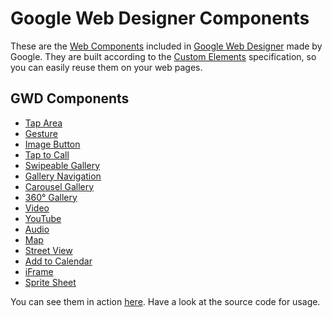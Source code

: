 Google Web Designer Components
==============================

These are the [Web Components](http://webcomponents.org/) included in [Google Web Designer](http://www.google.com/webdesigner/) made by Google. They are built according to the [Custom Elements](http://w3c.github.io/webcomponents/spec/custom/) specification, so you can easily reuse them on your web pages.

GWD Components
--------------

<ul><li><a href="https://support.google.com/webdesigner/answer/3220698">Tap Area</a></li><li><a href="https://support.google.com/webdesigner/answer/6043497">Gesture</a></li><li><a href="https://support.google.com/webdesigner/answer/6179124">Image Button</a></li><li><a href="https://support.google.com/webdesigner/answer/6064544">Tap to Call</a></li><li><a href="https://support.google.com/webdesigner/answer/3212383">Swipeable Gallery</a></li><li><a href="https://support.google.com/webdesigner/answer/6142296">Gallery Navigation</a></li><li><a href="https://support.google.com/webdesigner/answer/3195037">Carousel Gallery</a></li><li><a href="https://support.google.com/webdesigner/answer/3191422">360° Gallery</a></li><li><a href="https://support.google.com/webdesigner/answer/3232399">Video</a></li><li><a href="https://support.google.com/webdesigner/answer/3232992">YouTube</a></li><li><a href="https://support.google.com/webdesigner/answer/6124468">Audio</a></li><li><a href="https://support.google.com/webdesigner/answer/3220209">Map</a></li><li><a href="https://support.google.com/webdesigner/answer/6317375">Street View</a></li><li><a href="https://support.google.com/webdesigner/answer/6179282">Add to Calendar</a></li><li><a href="https://support.google.com/webdesigner/answer/3214587">iFrame</a></li><li><a href="https://support.google.com/webdesigner/answer/6317541">Sprite Sheet</a></li></ul>

You can see them in action [here](http://niutech.github.io/gwdcomponents/). Have a look at the source code for usage.